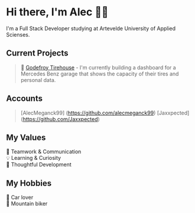 # Hi there, I'm Alec 👋🏻
I'm a Full Stack Developer studying at Artevelde University of Applied Scienses.

## Current Projects
> 🔧 [Godefroy Tirehouse](https://github.com/Jaxxpected/Godefroy_Dashboard) - I'm currently building a dashboard for a Mercedes Benz garage that shows the capacity of their tires and personal data.

## Accounts
> [AlecMeganck99] (https://github.com/alecmeganck99)
> [Jaxxpected] (https://github.com/Jaxxpected)

## My Values
🙌 Teamwork & Communication  
💡 Learning & Curiosity  
🧠 Thoughtful Development  

## My Hobbies
🚗 Car lover  
🚵 Mountain biker

<!---
Jaxxpected/Jaxxpected is a ✨ special ✨ repository because its `README.md` (this file) appears on your GitHub profile.
You can click the Preview link to take a look at your changes.
--->
